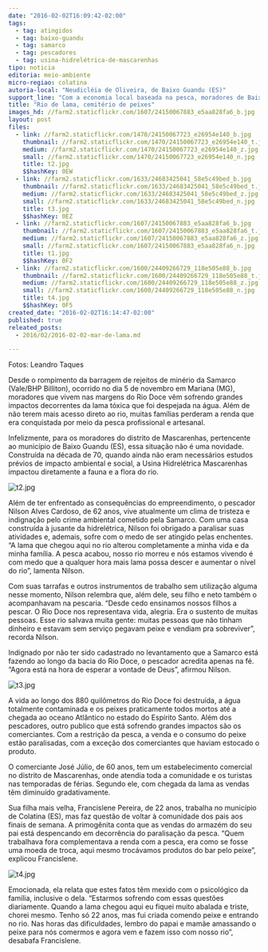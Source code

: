 ```yaml
---
date: "2016-02-02T16:09:42-02:00"
tags:
  - tag: atingidos
  - tag: baixo-guandu
  - tag: samarco
  - tag: pescadores
  - tag: usina-hidrelétrica-de-mascarenhas
tipo: noticia
editoria: meio-ambiente
micro-regiao: colatina
autoria-local: "Neudicléia de Oliveira, de Baixo Guandu (ES)"
support_line: "Com a economia local baseada na pesca, moradores de Baixo Guandu (ES) relatam o drama decorrente da contaminação do Rio Doce."
title: "Rio de lama, cemitério de peixes"
images_hd: //farm2.staticflickr.com/1607/24150067883_e5aa828fa6_b.jpg
layout: post
files:
  - link: //farm2.staticflickr.com/1470/24150067723_e26954e140_b.jpg
    thumbnail: //farm2.staticflickr.com/1470/24150067723_e26954e140_t.jpg
    medium: //farm2.staticflickr.com/1470/24150067723_e26954e140_z.jpg
    small: //farm2.staticflickr.com/1470/24150067723_e26954e140_n.jpg
    title: t2.jpg
    $$hashKey: 0EW
  - link: //farm2.staticflickr.com/1633/24683425041_58e5c49bed_b.jpg
    thumbnail: //farm2.staticflickr.com/1633/24683425041_58e5c49bed_t.jpg
    medium: //farm2.staticflickr.com/1633/24683425041_58e5c49bed_z.jpg
    small: //farm2.staticflickr.com/1633/24683425041_58e5c49bed_n.jpg
    title: t3.jpg
    $$hashKey: 0EZ
  - link: //farm2.staticflickr.com/1607/24150067883_e5aa828fa6_b.jpg
    thumbnail: //farm2.staticflickr.com/1607/24150067883_e5aa828fa6_t.jpg
    medium: //farm2.staticflickr.com/1607/24150067883_e5aa828fa6_z.jpg
    small: //farm2.staticflickr.com/1607/24150067883_e5aa828fa6_n.jpg
    title: t1.jpg
    $$hashKey: 0F2
  - link: //farm2.staticflickr.com/1600/24409266729_118e505e88_b.jpg
    thumbnail: //farm2.staticflickr.com/1600/24409266729_118e505e88_t.jpg
    medium: //farm2.staticflickr.com/1600/24409266729_118e505e88_z.jpg
    small: //farm2.staticflickr.com/1600/24409266729_118e505e88_n.jpg
    title: t4.jpg
    $$hashKey: 0F5
created_date: "2016-02-02T16:14:47-02:00"
published: true
releated_posts:
  - 2016/02/2016-02-02-mar-de-lama.md

---
```

<p>Fotos: Leandro Taques</p>

<p>Desde o rompimento da barragem de rejeitos de min&eacute;rio da Samarco (Vale/BHP Billiton), ocorrido no dia 5 de novembro em Mariana (MG), moradores que vivem nas margens do Rio Doce v&ecirc;m sofrendo grandes impactos decorrentes da lama t&oacute;xica que foi despejada na &aacute;gua. Al&eacute;m de n&atilde;o terem mais acesso direto ao rio, muitas fam&iacute;lias perderam a renda que era conquistada por meio da pesca profissional e artesanal.</p>

<p>Infelizmente, para os moradores do distrito de Mascarenhas, pertencente ao munic&iacute;pio de Baixo Guandu (ES), essa situa&ccedil;&atilde;o n&atilde;o &eacute; uma novidade. Constru&iacute;da na d&eacute;cada de 70, quando ainda n&atilde;o eram necess&aacute;rios estudos pr&eacute;vios de impacto ambiental e social, a Usina Hidrel&eacute;trica Mascarenhas impactou diretamente a fauna e a flora do rio.</p>

<p><img alt="t2.jpg" src="//farm2.staticflickr.com/1470/24150067723_e26954e140_b.jpg" /></p>

<p>Al&eacute;m de ter enfrentado as consequ&ecirc;ncias do empreendimento, o pescador Nilson Alves Cardoso, de 62 anos, vive atualmente um clima de tristeza e indigna&ccedil;&atilde;o pelo crime ambiental cometido pela Samarco. Com uma casa constru&iacute;da &agrave; jusante da hidrel&eacute;trica, Nilson foi obrigado a paralisar suas atividades e, ademais, sofre com o medo de ser atingido pelas enchentes. &ldquo;A lama que chegou aqui no rio alterou completamente a minha vida e da minha fam&iacute;lia. A pesca acabou, nosso rio morreu e n&oacute;s estamos vivendo &eacute; com medo que a qualquer hora mais lama possa descer e aumentar o n&iacute;vel do rio&rdquo;, lamenta Nilson.</p>

<p>Com suas tarrafas e outros instrumentos de trabalho sem utiliza&ccedil;&atilde;o alguma nesse momento, Nilson relembra que, al&eacute;m dele, seu filho e neto tamb&eacute;m o acompanhavam na pescaria. &ldquo;Desde cedo ensinamos nossos filhos a pescar. O Rio Doce nos representava vida, alegria. Era o sustento de muitas pessoas. Esse rio salvava muita gente: muitas pessoas que n&atilde;o tinham dinheiro e estavam sem servi&ccedil;o pegavam peixe e vendiam pra sobreviver&rdquo;, recorda Nilson.</p>

<p>Indignado por n&atilde;o ter sido cadastrado no levantamento que a Samarco est&aacute; fazendo ao longo da bacia do Rio Doce, o pescador acredita apenas na f&eacute;. &ldquo;Agora est&aacute; na hora de esperar a vontade de Deus&rdquo;, afirmou Nilson.</p>

<p><img alt="t3.jpg" src="//farm2.staticflickr.com/1633/24683425041_58e5c49bed_b.jpg" /></p>

<p>A vida ao longo dos 880 quil&ocirc;metros do Rio Doce foi destru&iacute;da, a &aacute;gua totalmente contaminada e os peixes praticamente todos mortos at&eacute; a chegada ao oceano Atl&acirc;ntico no estado do Esp&iacute;rito Santo. Al&eacute;m dos pescadores, outro publico que est&aacute; sofrendo grandes impactos s&atilde;o os comerciantes. Com a restri&ccedil;&atilde;o da pesca, a venda e o consumo do peixe est&atilde;o paralisadas, com a exce&ccedil;&atilde;o dos comerciantes que haviam estocado o produto.</p>

<p>O comerciante Jos&eacute; J&uacute;lio, de 60 anos, tem um estabelecimento comercial no distrito de Mascarenhas, onde atendia toda a comunidade e os turistas nas temporadas de f&eacute;rias. Segundo ele, com chegada da lama as vendas t&ecirc;m diminu&iacute;do gradativamente.</p>

<p>Sua filha mais velha, Francislene Pereira, de 22 anos, trabalha no munic&iacute;pio de Colatina (ES), mas faz quest&atilde;o de voltar &agrave; comunidade dos pais aos finais de semana. A primog&ecirc;nita conta que as vendas do armaz&eacute;m do seu pai est&aacute; despencando em decorr&ecirc;ncia do paralisa&ccedil;&atilde;o da pesca. &ldquo;Quem trabalhava fora complementava a renda com a pesca, era como se fosse uma moeda de troca, aqui mesmo troc&aacute;vamos produtos do bar pelo peixe&rdquo;, explicou Francislene.</p>

<p><img alt="t4.jpg" src="//farm2.staticflickr.com/1600/24409266729_118e505e88_b.jpg" /></p>

<p>Emocionada, ela relata que estes fatos t&ecirc;m mexido com o psicol&oacute;gico da fam&iacute;lia, inclusive o dela. &ldquo;Estarmos sofrendo com essas quest&otilde;es diariamente. Quando a lama chegou aqui eu fiquei muito abalada e triste, chorei mesmo. Tenho s&oacute; 22 anos, mas fui criada comendo peixe e entrando no rio. Nas horas das dificuldades, lembro do papai e mam&atilde;e amassando o peixe para n&oacute;s comermos e agora vem e fazem isso com nosso rio&rdquo;, desabafa Francislene.</p>
